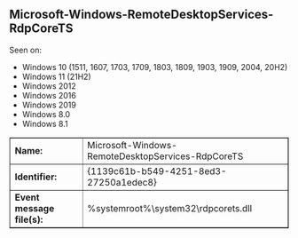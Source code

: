 ## Microsoft-Windows-RemoteDesktopServices-RdpCoreTS

Seen on:
* Windows 10 (1511, 1607, 1703, 1709, 1803, 1809, 1903, 1909, 2004, 20H2)
* Windows 11 (21H2)
* Windows 2012
* Windows 2016
* Windows 2019
* Windows 8.0
* Windows 8.1

<table border="1" class="docutils">
  <tbody>
    <tr>
      <td><b>Name:</b></td>
      <td>Microsoft-Windows-RemoteDesktopServices-RdpCoreTS</td>
    </tr>
    <tr>
      <td><b>Identifier:</b></td>
      <td>{1139c61b-b549-4251-8ed3-27250a1edec8}</td>
    </tr>
    <tr>
      <td><b>Event message file(s):</b></td>
      <td>%systemroot%\system32\rdpcorets.dll</td>
    </tr>
  </tbody>
</table>

&nbsp;

